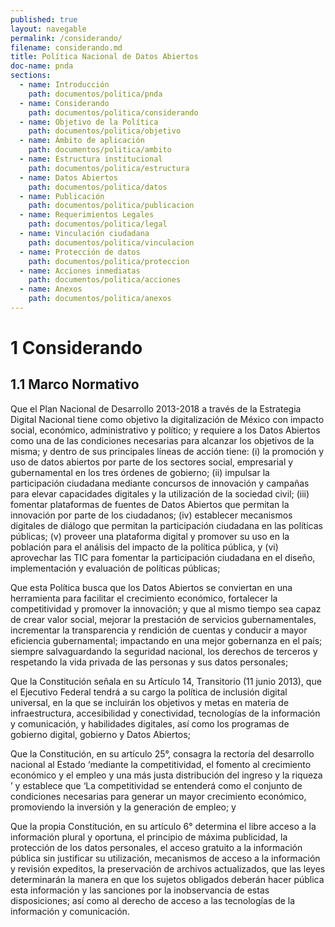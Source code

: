 ```yaml
---
published: true
layout: navegable
permalink: /considerando/
filename: considerando.md
title: Política Nacional de Datos Abiertos
doc-name: pnda
sections:
  - name: Introducción
    path: documentos/politica/pnda
  - name: Considerando
    path: documentos/politica/considerando
  - name: Objetivo de la Política
    path: documentos/politica/objetivo
  - name: Ámbito de aplicación
    path: documentos/politica/ambito
  - name: Estructura institucional
    path: documentos/politica/estructura
  - name: Datos Abiertos
    path: documentos/politica/datos
  - name: Publicación
    path: documentos/politica/publicacion
  - name: Requerimientos Legales
    path: documentos/politica/legal
  - name: Vinculación ciudadana
    path: documentos/politica/vinculacion
  - name: Protección de datos
    path: documentos/politica/proteccion
  - name: Acciones inmediatas
    path: documentos/politica/acciones
  - name: Anexos
    path: documentos/politica/anexos
---
```


# 1 Considerando

## 1.1  Marco Normativo


Que el Plan Nacional de Desarrollo 2013-2018 a través de la Estrategia Digital Nacional tiene como objetivo la digitalización de México
con impacto social, económico, administrativo y político; y requiere a los Datos Abiertos como una de las condiciones necesarias para
alcanzar los objetivos de la misma; y dentro de sus principales líneas de acción tiene: (i) la promoción y uso de datos abiertos por
parte de los sectores social, empresarial y gubernamental en los tres órdenes de gobierno; (ii) impulsar la participación ciudadana
mediante concursos de innovación y campañas para elevar capacidades digitales y la utilización de la sociedad civil; (iii) fomentar
plataformas de fuentes de Datos  Abiertos que permitan la innovación por parte de los ciudadanos; (iv) establecer mecanismos digitales
de diálogo que permitan la participación ciudadana en las políticas públicas; (v) proveer una plataforma digital y promover su uso en
la población para el análisis del impacto de la política pública, y (vi) aprovechar las TIC para fomentar la participación ciudadana en
el diseño, implementación y evaluación de políticas públicas;

Que esta Política busca que los Datos Abiertos se conviertan en una herramienta para facilitar el crecimiento económico, fortalecer la
competitividad y promover la innovación; y que al mismo tiempo sea capaz de crear valor social, mejorar la prestación de servicios
gubernamentales, incrementar la transparencia y rendición de cuentas y conducir a mayor eficiencia gubernamental;  impactando en una
mejor gobernanza en el país; siempre salvaguardando la seguridad nacional, los derechos de terceros y respetando la vida privada de las
personas y sus datos personales;

Que la Constitución señala en su Artículo 14, Transitorio (11 junio 2013), que el Ejecutivo Federal tendrá a su cargo la política de
inclusión digital universal, en la que se incluirán los objetivos y metas en materia de infraestructura, accesibilidad y conectividad,
tecnologías de la información y comunicación, y habilidades digitales, así como los programas de gobierno digital, gobierno y Datos
Abiertos;

Que la Constitución, en su artículo 25°, consagra la rectoría del desarrollo nacional al Estado ‘mediante la competitividad, el fomento
al crecimiento económico y el empleo y una más justa distribución del ingreso y la riqueza ’ y establece que ‘La competitividad se
entenderá como el conjunto de condiciones necesarias para generar un mayor crecimiento económico, promoviendo la inversión y la generación
de empleo; y

Que la propia Constitución, en su artículo 6° determina el libre acceso a la información plural y oportuna, el principio de máxima
publicidad, la protección de los datos personales, el acceso gratuito a la información pública sin justificar su utilización, mecanismos
de acceso a la información y revisión expeditos, la preservación de archivos actualizados, que las leyes determinarán la manera en que los
sujetos obligados deberán hacer pública esta información y las sanciones por la inobservancia de estas disposiciones; así como al derecho
de acceso a las tecnologías de la información y comunicación.


